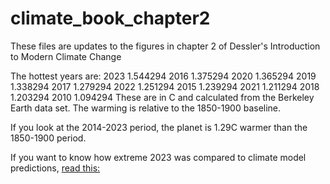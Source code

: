 # climate_book_chapter2

These files are updates to the figures in chapter 2 of Dessler's Introduction to Modern Climate Change

The hottest years are:
2023    1.544294
2016    1.375294
2020    1.365294
2019    1.338294
2017    1.279294
2022    1.251294
2015    1.239294
2021    1.211294
2018    1.203294
2010    1.094294
These are in C and calculated from the Berkeley Earth data set. The warming is relative to the 1850-1900 baseline.

If you look at the 2014-2023 period, the planet is 1.29C warmer than the 1850-1900 period.

If you want to know how extreme 2023 was compared to climate model predictions, [read this:](https://www.theclimatebrink.com/p/how-extreme-was-the-earths-temperature)
